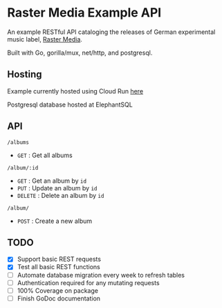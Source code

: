# Raster Media Example API

An example RESTful API cataloging the releases of German experimental music label, [Raster Media](https://raster-media.net/).

Built with Go, gorilla/mux, net/http, and postgresql.

## Hosting

Example currently hosted using Cloud Run [here](https://rasterapi-tz76zkxxqq-uw.a.run.app/)

Postgresql database hosted at ElephantSQL

## API

`/albums`

- `GET` : Get all albums

`/album/:id`

- `GET` : Get an album by `id`
- `PUT` : Update an album by `id`
- `DELETE` : Delete an album by `id`

`/album/`

- `POST` : Create a new album

## TODO

- [x] Support basic REST requests
- [x] Test all basic REST functions
- [ ] Automate database migration every week to refresh tables
- [ ] Authentication required for any mutating requests
- [ ] 100% Coverage on package
- [ ] Finish GoDoc documentation
